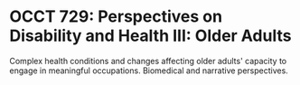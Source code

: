 # OCCT 729: Perspectives on Disability and Health III: Older Adults

Complex health conditions and changes affecting older adults' capacity to engage in meaningful occupations. Biomedical and narrative perspectives.